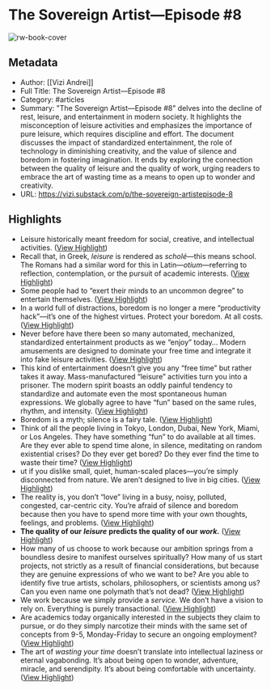 # The Sovereign Artist—Episode #8

![rw-book-cover](https://substackcdn.com/image/fetch/w_1200,h_600,c_fill,f_jpg,q_auto:good,fl_progressive:steep,g_auto/https%3A%2F%2Fsubstack-post-media.s3.amazonaws.com%2Fpublic%2Fimages%2F3dcc611e-5b50-4644-add9-e0b65437400b_1015x676.jpeg)

## Metadata
- Author: [[Vizi Andrei]]
- Full Title: The Sovereign Artist—Episode #8
- Category: #articles
- Summary: "The Sovereign Artist—Episode #8" delves into the decline of rest, leisure, and entertainment in modern society. It highlights the misconception of leisure activities and emphasizes the importance of pure leisure, which requires discipline and effort. The document discusses the impact of standardized entertainment, the role of technology in diminishing creativity, and the value of silence and boredom in fostering imagination. It ends by exploring the connection between the quality of leisure and the quality of work, urging readers to embrace the art of wasting time as a means to open up to wonder and creativity.
- URL: https://vizi.substack.com/p/the-sovereign-artistepisode-8

## Highlights
- Leisure historically meant freedom for social, creative, and intellectual activities. ([View Highlight](https://read.readwise.io/read/01hqfze71h69ctx98mwps6k5pa))
- Recall that, in Greek, *leisure* is rendered as *scholé*—this means school.⁣ The Romans had a similar word for this in Latin—*otium*—referring to reflection, contemplation, or the pursuit of academic interests. ([View Highlight](https://read.readwise.io/read/01hqfzekx2fx42xms7npk8chwp))
- Some people had to “exert their minds to an uncommon degree” to entertain themselves. ([View Highlight](https://read.readwise.io/read/01hqfzg9mqg651aat3hf2btd7z))
- In a world full of distractions, boredom is no longer a mere “productivity hack”—it’s one of the highest virtues. Protect your boredom. At all costs. ([View Highlight](https://read.readwise.io/read/01hqfzj9vdnh5y6y2w7f21yv4j))
- Never before have there been so many automated, mechanized, standardized entertainment products as we “enjoy” today… Modern amusements are designed to dominate your free time and integrate it into fake leisure activities. ([View Highlight](https://read.readwise.io/read/01hqfzkm0vxqw6hp37jpkhjpv1))
- This kind of entertainment doesn’t give you any “free time” but rather takes it away. Mass-manufactured “leisure” activities turn you into a prisoner. The modern spirit boasts an oddly painful tendency to standardize and automate even the most spontaneous human expressions. We globally agree to have “fun” based on the same rules, rhythm, and intensity. ([View Highlight](https://read.readwise.io/read/01hqfzp430dr2997kyb2ws9yzq))
- Boredom is a myth; silence is a fairy tale. ([View Highlight](https://read.readwise.io/read/01hqfzprq57e3rxmctb4149dkx))
- Think of all the people living in Tokyo, London, Dubai, New York, Miami, or Los Angeles. They have something “fun” to do available at all times. Are they ever able to spend time alone, in silence, meditating on random existential crises? Do they ever get bored? Do they ever find the time to waste their time? ([View Highlight](https://read.readwise.io/read/01hqfzqndabr8g4hk8574rsb9a))
- ut if you dislike small, quiet, human-scaled places—you’re simply disconnected from nature. We aren’t designed to live in big cities. ([View Highlight](https://read.readwise.io/read/01hqfzs7drs08gb9n3ykvyv7bv))
- The reality is, you don’t “love” living in a busy, noisy, polluted, congested, car-centric city. You’re afraid of silence and boredom because then you have to spend more time with your own thoughts, feelings, and problems. ([View Highlight](https://read.readwise.io/read/01hqfzt1qh8zc8c11njhn0hj2d))
- **The quality of our** ***leisure*** **predicts the quality of our** ***work.*** ([View Highlight](https://read.readwise.io/read/01hqfzvqyvcax5x28wcpdtn71n))
- How many of us choose to work because our ambition springs from a boundless desire to manifest ourselves spiritually? How many of us start projects, not strictly as a result of financial considerations, but because they are genuine expressions of who we want to be? Are you able to identify five true artists, scholars, philosophers, or scientists among us? Can you even name one polymath that’s not dead? ([View Highlight](https://read.readwise.io/read/01hqfzwp5db5dmm776311f3dyw))
- We work because we simply provide a *service.* We don’t have a vision to rely on. Everything is purely transactional. ([View Highlight](https://read.readwise.io/read/01hqfzxqpq7ssr1by5pgars56v))
- Are academics today organically interested in the subjects they claim to pursue, or do they simply narcotize their minds with the same set of concepts from 9-5, Monday-Friday to secure an ongoing employment? ([View Highlight](https://read.readwise.io/read/01hqfzz22tqss9539yk7d7w5cg))
- The art of *wasting your time* doesn’t translate into intellectual laziness or eternal vagabonding. It’s about being open to wonder, adventure, miracle, and serendipity. It’s about being comfortable with uncertainty. ([View Highlight](https://read.readwise.io/read/01hqfzzfk93qd161v4w5shv01v))
